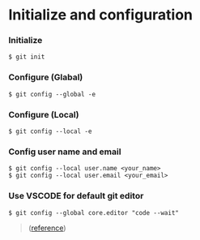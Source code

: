 # Initialize and configuration

### Initialize
```
$ git init
```

### Configure (Glabal)

```
$ git config --global -e
```

### Configure (Local)

```
$ git config --local -e
```

### Config user name and email

```
$ git config --local user.name <your_name>
$ git config --local user.email <your_email>
```

### Use VSCODE for default git editor

```
$ git config --global core.editor "code --wait"
```

> ([reference](https://stackoverflow.com/a/36644561/7045253))

